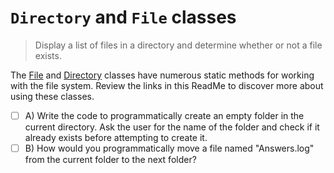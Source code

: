 # `Directory` and `File` classes

> Display a list of files in a directory and determine whether or not a file exists.

The [File](https://learn.microsoft.com/en-us/dotnet/api/system.io.file?view=net-6.0) and [Directory](https://learn.microsoft.com/en-us/dotnet/api/system.io.directory?view=net-6.0) classes have numerous static methods for working with the file system. Review the links in this ReadMe to discover more about using these classes.

- [ ] A) Write the code to programmatically create an empty folder in the current directory. Ask the user for the name of the folder and check if it already exists before attempting to create it.
- [ ] B) How would you programmatically move a file named "Answers.log" from the current folder to the next folder?
